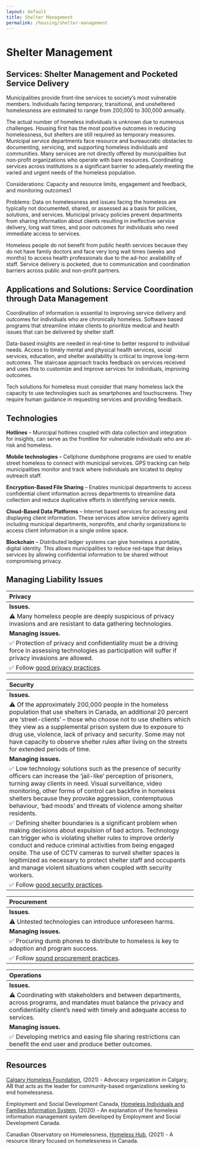 ```yaml
---
layout: default
title: Shelter Management
permalink: /housing/shelter-management
---
```


# Shelter Management

## Services: Shelter Management and Pocketed Service Delivery <a id="services-shelter-management-and-pocketed-service-delivery"></a>

Municipalities provide front-line services to society’s most vulnerable members. Individuals facing temporary, transitional, and unsheltered homelessness are estimated to range from 200,000 to 300,000 annually.

The actual number of homeless individuals is unknown due to numerous challenges. Housing first has the most positive outcomes in reducing homelessness, but shelters are still required as temporary measures. Municipal service departments face resource and bureaucratic obstacles to documenting, servicing, and supporting homeless individuals and communities. Many services are not directly offered by municipalities but non-profit organizations who operate with bare resources. Coordinating services across institutions is a significant barrier to adequately meeting the varied and urgent needs of the homeless population.

Considerations: Capacity and resource limits, engagement and feedback, and monitoring outcomes1

Problems: Data on homelessness and issues facing the homeless are typically not documented, shared, or assessed as a basis for policies, solutions, and services. Municipal privacy policies prevent departments from sharing information about clients resulting in ineffective service delivery, long wait times, and poor outcomes for individuals who need immediate access to services.

Homeless people do not benefit from public health services because they do not have family doctors and face very long wait times \(weeks and months\) to access health professionals due to the ad-hoc availability of staff. Service delivery is pocketed, due to communication and coordination barriers across public and non-profit partners.

## Applications and Solutions: Service Coordination through Data Management

Coordination of information is essential to improving service delivery and outcomes for individuals who are chronically homeless. Software based programs that streamline intake clients to prioritize medical and health issues that can be delivered by shelter staff.

Data-based insights are needed in real-time to better respond to individual needs. Access to timely mental and physical health services, social services, education, and shelter availability is critical to improve long-term outcomes. The staircase approach tracks feedback on services received and uses this to customize and improve services for individuals, improving outcomes.

Tech solutions for homeless must consider that many homeless lack the capacity to use technologies such as smartphones and touchscreens. They require human guidance in requesting services and providing feedback.

## Technologies

**Hotlines** – Municipal hotlines coupled with data collection and integration for insights, can serve as the frontline for vulnerable individuals who are at-risk and homeless.

**Mobile technologies** – Cellphone dumbphone programs are used to enable street homeless to connect with municipal services. GPS tracking can help municipalities monitor and track where individuals are located to deploy outreach staff.

**Encryption-Based File Sharing** – Enables municipal departments to access confidential client information across departments to streamline data collection and reduce duplicative efforts in identifying service needs.

**Cloud-Based Data Platforms** – Internet based services for accessing and displaying client information. These services allow service delivery agents including municipal departments, nonprofits, and charity organizations to access client information in a single online space.

**Blockchain** – Distributed ledger systems can give homeless a portable, digital identity. This allows municipalities to reduce red-tape that delays services by allowing confidential information to be shared without compromising privacy.

## Managing Liability Issues

| Privacy |
| :--- |
| **Issues.** |
| ⚠ Many homeless people are deeply suspicious of privacy invasions and are resistant to data gathering technologies. |
| **Managing issues.** |
| ✅ Protection of privacy and confidentiality must be a driving force in assessing technologies as participation will suffer if privacy invasions are allowed. |
| ✅ Follow [good privacy practices](../meta-issues/privacy.md). |

| Security |
| :--- |
| **Issues.** |
| ⚠ Of the approximately 200,000 people in the homeless population that use shelters in Canada, an additional 20 percent are ‘street-clients’ – those who choose not to use shelters which they view as a supplemental prison system due to exposure to drug use, violence, lack of privacy and security. Some may not have capacity to observe shelter rules after living on the streets for extended periods of time. |
| **Managing issues.** |
| ✅ Low technology solutions such as the presence of security officers can increase the ‘jail-like’ perception of prisoners, turning away clients in need. Visual surveillance, video monitoring, other forms of control can backfire in homeless shelters because they provoke aggressiion, contemptuous behaviour, ‘bad moods’ and threats of violence among shelter residents. |
| ✅ Defining shelter boundaries is a significant problem when making decisions about expulsion of bad actors. Technology can trigger who is violating shelter rules to improve orderly conduct and reduce criminal activities from being engaged onsite. The use of CCTV cameras to surveil shelter spaces is legitimized as necessary to protect shelter staff and occupants and manage violent situations when coupled with security workers. |
| ✅ Follow [good security practices](../meta-issues/security.md). |

| Procurement |
| :--- |
| **Issues.** |
| ⚠ Untested technologies can introduce unforeseen harms. |
| **Managing issues.** |
| ✅ Procuring dumb phones to distribute to homeless is key to adoption and program success. |
| ✅ Follow [sound procurement practices](../meta-issues/procurement.md). |

| Operations |
| :--- |
| **Issues.** |
| ⚠ Coordinating with stakeholders and between departments, across programs, and mandates must balance the privacy and confidentiality client’s need with timely and adequate access to services. |
| **Managing issues.** |
| ✅ Developing metrics and easing file sharing restrictions can benefit the end user and produce better outcomes. |

## Resources

  
[Calgary Homeless Foundation](https://www.calgaryhomeless.com/), \(2021\) - Advocacy organization in Calgary, AB that acts as the leader for community-based organizations seeking to end homelessness.

Employment and Social Development Canada, [Homeless Individuals and Families Information System](https://www.canada.ca/en/employment-social-development/programs/homelessness/hifis.html), \(2020\) - An explanation of the homeless information management system developed by Employment and Social Development Canada.

Canadian Observatory on Homelessness, [Homeless Hub](https://homelesshub.ca/), \(2021\) - A resource library focused on homelessness in Canada. 

